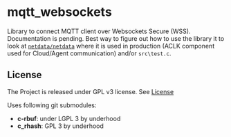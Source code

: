 # mqtt_websockets

Library to connect MQTT client over Websockets Secure (WSS).
Documentation is pending. Best way to figure out how to use the library it to look at [`netdata/netdata`](https://github.com/netdata/netdata/) where it is used in production (ACLK component used for Cloud/Agent communication) and/or `src\test.c`.

## License

The Project is released under GPL v3 license. See [License](LICENSE)

Uses following git submodules:
- **c-rbuf**: under LGPL 3 by underhood
- **c_rhash**: GPL 3 by underhood
